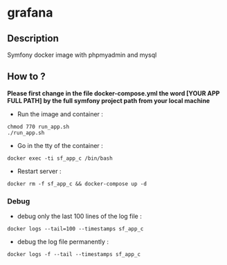# grafana

## Description

Symfony docker image with phpmyadmin and mysql

## How to ?

**Please first change in the file docker-compose.yml the word [YOUR APP FULL PATH] by the full symfony project path from your local machine**

- Run the image and container :

```shell
chmod 770 run_app.sh
./run_app.sh
```

- Go in the tty of the container :

```shell
docker exec -ti sf_app_c /bin/bash
```

- Restart server :

```shell
docker rm -f sf_app_c && docker-compose up -d
```

### Debug
 
- debug only the last 100 lines of the log file :

```shell
docker logs --tail=100 --timestamps sf_app_c
```

- debug the log file permanently :

```shell
docker logs -f --tail --timestamps sf_app_c
```

